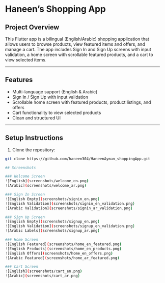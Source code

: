 # Haneen’s Shopping App

## Project Overview
This Flutter app is a bilingual (English/Arabic) shopping application that allows users to browse products, view featured items and offers, and manage a cart. The app includes Sign In and Sign Up screens with input validation, a home screen with scrollable featured products, and a cart to view selected items.

---

## Features
- Multi-language support (English & Arabic)  
- Sign In / Sign Up with input validation  
- Scrollable home screen with featured products, product listings, and offers  
- Cart functionality to view selected products  
- Clean and structured UI  

---

## Setup Instructions
1. Clone the repository:
```bash
git clone https://github.com/haneen304/HaneenAyman_shoppingApp.git

## Screenshots

### Welcome Screen
![English](screenshots/welcome_en.png)
![Arabic](screenshots/welcome_ar.png)

### Sign In Screen
![English Empty](screenshots/signin_en.png)
![English Validation](screenshots/signin_en_validation.png)
![Arabic Validation](screenshots/signin_ar_validation.png)

### Sign Up Screen
![English Empty](screenshots/signup_en.png)
![English Validation](screenshots/signup_en_validation.png)
![Arabic Labels](screenshots/signup_ar.png)

### Home Screen
![English Featured](screenshots/home_en_featured.png)
![English Products](screenshots/home_en_products.png)
![English Offers](screenshots/home_en_offers.png)
![Arabic Featured](screenshots/home_ar_featured.png)

### Cart Screen
![English](screenshots/cart_en.png)
![Arabic](screenshots/cart_ar.png)